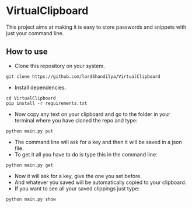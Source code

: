 # VirtualClipboard
This project aims at making it is easy to store passwords and snippets with just your command line.


## How to use
- Clone this repository on your system.
```
git clone https://github.com/lordShandilya/VirtualClipboard
```
- Install dependencies.
```
cd VirtualClipboard
pip install -r requirements.txt
```
- Now copy any text on your clipboard and go to the folder in your terminal where you have cloned the repo and type:
```
python main.py put
```
- The command line will ask for a key and then it will be saved in a json file.
- To get it all you have to do is type this in the command line:
```
python main.py get
```
- Now it will ask for a key, give the one you set before.
- And whatever you saved will be automatically copied to your clipboard.
- If you want to see all your saved clippings just type:
```
python main.py show
```
